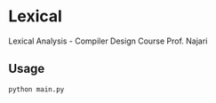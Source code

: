 # Lexical
Lexical Analysis - Compiler Design Course
Prof. Najari

## Usage 
```bash
python main.py
```
